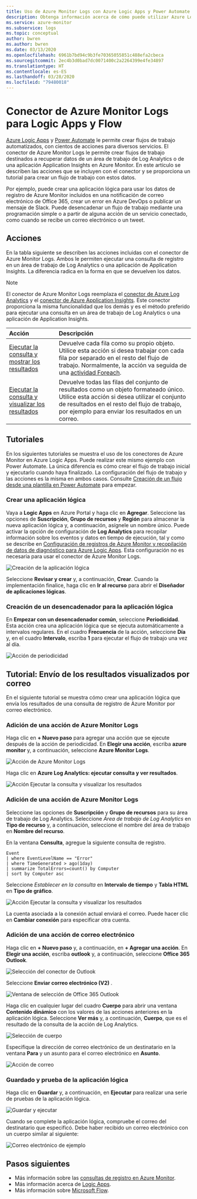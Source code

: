 ```yaml
---
title: Uso de Azure Monitor Logs con Azure Logic Apps y Power Automate
description: Obtenga información acerca de cómo puede utilizar Azure Logic Apps y Power Automate para automatizar rápidamente los procesos repetibles mediante el conector de Azure Monitor.
ms.service: azure-monitor
ms.subservice: logs
ms.topic: conceptual
author: bwren
ms.author: bwren
ms.date: 03/13/2020
ms.openlocfilehash: 6961b7bd94c9b3fe70365055851c488efa2cbeca
ms.sourcegitcommit: 2ec4b3d0bad7dc0071400c2a2264399e4fe34897
ms.translationtype: HT
ms.contentlocale: es-ES
ms.lasthandoff: 03/28/2020
ms.locfileid: "79480018"
---
```

# <a name="azure-monitor-logs-connector-for-logic-apps-and-flow"></a>Conector de Azure Monitor Logs para Logic Apps y Flow
[Azure Logic Apps](/azure/logic-apps/) y [Power Automate](https://ms.flow.microsoft.com) le permite crear flujos de trabajo automatizados, con cientos de acciones para diversos servicios. El conector de Azure Monitor Logs le permite crear flujos de trabajo destinados a recuperar datos de un área de trabajo de Log Analytics o de una aplicación Application Insights en Azure Monitor. En este artículo se describen las acciones que se incluyen con el conector y se proporciona un tutorial para crear un flujo de trabajo con estos datos.

Por ejemplo, puede crear una aplicación lógica para usar los datos de registro de Azure Monitor incluidos en una notificación de correo electrónico de Office 365, crear un error en Azure DevOps o publicar un mensaje de Slack.  Puede desencadenar un flujo de trabajo mediante una programación simple o a partir de alguna acción de un servicio conectado, como cuando se recibe un correo electrónico o un tweet. 

## <a name="actions"></a>Acciones
En la tabla siguiente se describen las acciones incluidas con el conector de Azure Monitor Logs. Ambos le permiten ejecutar una consulta de registro en un área de trabajo de Log Analytics o una aplicación de Application Insights. La diferencia radica en la forma en que se devuelven los datos.

> [!NOTE]
> El conector de Azure Monitor Logs reemplaza el [conector de Azure Log Analytics](https://docs.microsoft.com/connectors/azureloganalytics/) y el [conector de Azure Application Insights](https://docs.microsoft.com/connectors/applicationinsights/). Este conector proporciona la misma funcionalidad que los demás y es el método preferido para ejecutar una consulta en un área de trabajo de Log Analytics o una aplicación de Application Insights.


| Acción | Descripción |
|:---|:---|
| [Ejecutar la consulta y mostrar los resultados](https://docs.microsoft.com/connectors/azuremonitorlogs/#run-query-and-list-results) | Devuelve cada fila como su propio objeto. Utilice esta acción si desea trabajar con cada fila por separado en el resto del flujo de trabajo. Normalmente, la acción va seguida de una [actividad Foreach](../../logic-apps/logic-apps-control-flow-loops.md#foreach-loop). |
| [Ejecutar la consulta y visualizar los resultados](https://docs.microsoft.com/connectors/azuremonitorlogs/#run-query-and-visualize-results) | Devuelve todas las filas del conjunto de resultados como un objeto formateado único. Utilice esta acción si desea utilizar el conjunto de resultados en el resto del flujo de trabajo, por ejemplo para enviar los resultados en un correo.  |

## <a name="walkthroughs"></a>Tutoriales
En los siguientes tutoriales se muestra el uso de los conectores de Azure Monitor en Azure Logic Apps. Puede realizar este mismo ejemplo con Power Automate. La única diferencia es cómo crear el flujo de trabajo inicial y ejecutarlo cuando haya finalizado. La configuración del flujo de trabajo y las acciones es la misma en ambos casos. Consulte [Creación de un flujo desde una plantilla en Power Automate](https://docs.microsoft.com/power-automate/get-started-logic-template) para empezar.


### <a name="create-a-logic-app"></a>Crear una aplicación lógica

Vaya a **Logic Apps** en Azure Portal y haga clic en **Agregar**. Seleccione las opciones de **Suscripción**, **Grupo de recursos** y **Región** para almacenar la nueva aplicación lógica y, a continuación, asígnele un nombre único. Puede activar la opción de configuración de **Log Analytics** para recopilar información sobre los eventos y datos en tiempo de ejecución, tal y como se describe en [Configuración de registros de Azure Monitor y recopilación de datos de diagnóstico para Azure Logic Apps](../../logic-apps/monitor-logic-apps-log-analytics.md). Esta configuración no es necesaria para usar el conector de Azure Monitor Logs.

![Creación de la aplicación lógica](media/logicapp-flow-connector/create-logic-app.png)


Seleccione **Revisar y crear** y, a continuación, **Crear**. Cuando la implementación finalice, haga clic en **Ir al recurso** para abrir el **Diseñador de aplicaciones lógicas**.

### <a name="create-a-trigger-for-the-logic-app"></a>Creación de un desencadenador para la aplicación lógica
En **Empezar con un desencadenador común**, seleccione **Periodicidad**. Esta acción crea una aplicación lógica que se ejecuta automáticamente a intervalos regulares. En el cuadro **Frecuencia** de la acción, seleccione **Día** y, en el cuadro **Intervalo**, escriba **1** para ejecutar el flujo de trabajo una vez al día.

![Acción de periodicidad](media/logicapp-flow-connector/recurrence-action.png)

## <a name="walkthrough-mail-visualized-results"></a>Tutorial: Envío de los resultados visualizados por correo
En el siguiente tutorial se muestra cómo crear una aplicación lógica que envía los resultados de una consulta de registro de Azure Monitor por correo electrónico. 

### <a name="add-azure-monitor-logs-action"></a>Adición de una acción de Azure Monitor Logs
Haga clic en **+ Nuevo paso** para agregar una acción que se ejecute después de la acción de periodicidad. En **Elegir una acción**, escriba **azure monitor** y, a continuación, seleccione **Azure Monitor Logs**.

![Acción de Azure Monitor Logs](media/logicapp-flow-connector/select-azure-monitor-connector.png)

Haga clic en **Azure Log Analytics: ejecutar consulta y ver resultados**.

![Acción Ejecutar la consulta y visualizar los resultados](media/logicapp-flow-connector/select-query-action-visualize.png)


### <a name="add-azure-monitor-logs-action"></a>Adición de una acción de Azure Monitor Logs

Seleccione las opciones de **Suscripción** y **Grupo de recursos** para su área de trabajo de Log Analytics. Seleccione *Área de trabajo de Log Analytics* en **Tipo de recurso** y, a continuación, seleccione el nombre del área de trabajo en **Nombre del recurso**.

En la ventana **Consulta**, agregue la siguiente consulta de registro.  

```Kusto
Event
| where EventLevelName == "Error" 
| where TimeGenerated > ago(1day)
| summarize TotalErrors=count() by Computer
| sort by Computer asc   
```

Seleccione *Establecer en la consulta* en **Intervalo de tiempo** y **Tabla HTML** en **Tipo de gráfico**.
   
![Acción Ejecutar la consulta y visualizar los resultados](media/logicapp-flow-connector/run-query-visualize-action.png)

La cuenta asociada a la conexión actual enviará el correo. Puede hacer clic en **Cambiar conexión** para especificar otra cuenta.

### <a name="add-email-action"></a>Adición de una acción de correo electrónico

Haga clic en **+ Nuevo paso** y, a continuación, en **+ Agregar una acción**. En **Elegir una acción**, escriba **outlook** y, a continuación, seleccione **Office 365 Outlook**.

![Selección del conector de Outlook](media/logicapp-flow-connector/select-outlook-connector.png)

Seleccione **Enviar correo electrónico (V2)** .

![Ventana de selección de Office 365 Outlook](media/logicapp-flow-connector/select-mail-action.png)

Haga clic en cualquier lugar del cuadro **Cuerpo** para abrir una ventana **Contenido dinámico** con los valores de las acciones anteriores en la aplicación lógica. Seleccione **Ver más** y, a continuación, **Cuerpo**, que es el resultado de la consulta de la acción de Log Analytics.

![Selección de cuerpo](media/logicapp-flow-connector/select-body.png)

Especifique la dirección de correo electrónico de un destinatario en la ventana **Para** y un asunto para el correo electrónico en **Asunto**. 

![Acción de correo](media/logicapp-flow-connector/mail-action.png)


### <a name="save-and-test-your-logic-app"></a>Guardado y prueba de la aplicación lógica
Haga clic en **Guardar** y, a continuación, en **Ejecutar** para realizar una serie de pruebas de la aplicación lógica.

![Guardar y ejecutar](media/logicapp-flow-connector/save-run.png)


Cuando se complete la aplicación lógica, compruebe el correo del destinatario que especificó.  Debe haber recibido un correo electrónico con un cuerpo similar al siguiente:

![Correo electrónico de ejemplo](media/logicapp-flow-connector/sample-mail.png)



## <a name="next-steps"></a>Pasos siguientes

- Más información sobre las [consultas de registro en Azure Monitor](../log-query/log-query-overview.md).
- Más información acerca de [Logic Apps](/azure/logic-apps/).
- Más información sobre [Microsoft Flow](https://ms.flow.microsoft.com).

